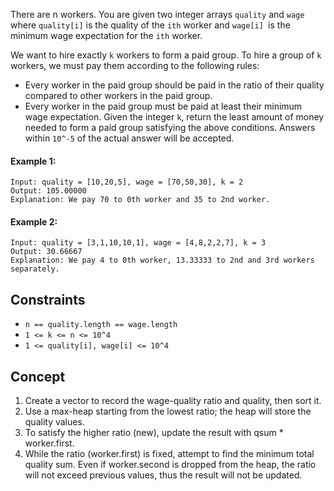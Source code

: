 There are n workers. You are given two integer arrays `quality` and `wage` where `quality[i]` is the quality of the `ith` worker and `wage[i] `is the minimum wage expectation for the `ith` worker.

We want to hire exactly `k` workers to form a paid group. To hire a group of `k` workers, we must pay them according to the following rules:

- Every worker in the paid group should be paid in the ratio of their quality compared to other workers in the paid group.
- Every worker in the paid group must be paid at least their minimum wage expectation.
Given the integer `k`, return the least amount of money needed to form a paid group satisfying the above conditions. Answers within `10^-5` of the actual answer will be accepted.

 

#### Example 1:
```plaintext
Input: quality = [10,20,5], wage = [70,50,30], k = 2
Output: 105.00000
Explanation: We pay 70 to 0th worker and 35 to 2nd worker.
```
#### Example 2:
```plaintext
Input: quality = [3,1,10,10,1], wage = [4,8,2,2,7], k = 3
Output: 30.66667
Explanation: We pay 4 to 0th worker, 13.33333 to 2nd and 3rd workers separately.
 ```

## Constraints

- `n == quality.length == wage.length`
- `1 <= k <= n <= 10^4`
- `1 <= quality[i], wage[i] <= 10^4`

## Concept
1. Create a vector to record the wage-quality ratio and quality, then sort it.
2. Use a max-heap starting from the lowest ratio; the heap will store the quality values.
3. To satisfy the higher ratio (new), update the result with qsum * worker.first.
4. While the ratio (worker.first) is fixed, attempt to find the minimum total quality sum. Even if worker.second is dropped from the heap, the ratio will not exceed previous values, thus the result will not be updated.
